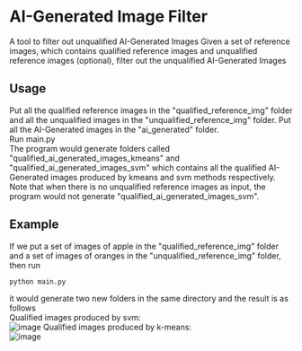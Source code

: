 # AI-Generated Image Filter
A tool to filter out unqualified AI-Generated Images
Given a set of reference images, which contains qualified reference images and unqualified reference images (optional), filter out the unqualified AI-Generated Images

## Usage
Put all the qualified reference images in the "qualified_reference_img" folder and all the unqualified images in the "unqualified_reference_img" folder. Put all the AI-Generated images in the "ai_generated" folder.\
Run main.py\
The program would generate folders called "qualified_ai_generated_images_kmeans" and "qualified_ai_generated_images_svm" which contains all the qualified AI-Generated images produced by kmeans and svm methods respectively.\
Note that when there is no unqualified reference images as input, the program would not generate "qualified_ai_generated_images_svm".

## Example
If we put a set of images of apple in the "qualified_reference_img" folder and a set of images of oranges in the "unqualified_reference_img" folder, then run 
```
python main.py
```
it would generate two new folders in the same directory and the result is as follows\
Qualified images produced by svm:\
![image](https://github.com/helenzhangyc/AIGeneratedImageFilter/assets/45017130/c1ddd7c2-1cb5-4451-adc0-e7fd80c4d53b)
Qualified images produced by k-means:\
![image](https://github.com/helenzhangyc/AIGeneratedImageFilter/assets/45017130/c8bf3e7c-7843-4327-9474-d7332371b28e)

